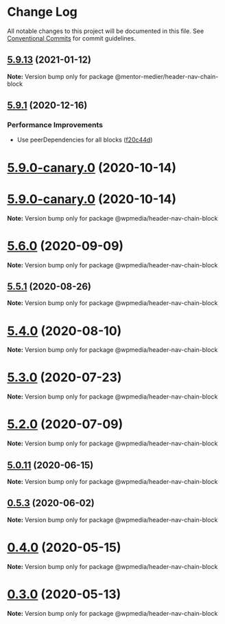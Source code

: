 # Change Log

All notable changes to this project will be documented in this file.
See [Conventional Commits](https://conventionalcommits.org) for commit guidelines.

## [5.9.13](https://github.com/mentor-medier/fusion-news-theme-blocks/compare/v5.9.12...v5.9.13) (2021-01-12)

**Note:** Version bump only for package @mentor-medier/header-nav-chain-block





## [5.9.1](https://github.com/WPMedia/fusion-news-theme-blocks/compare/v5.9.0...v5.9.1) (2020-12-16)


### Performance Improvements

* Use peerDependencies for all blocks ([f20c44d](https://github.com/WPMedia/fusion-news-theme-blocks/commit/f20c44d18c9b07ce0ed0e5ff05d401eaca69a9f5))



# [5.9.0-canary.0](https://github.com/WPMedia/fusion-news-theme-blocks/compare/v5.9.0-beta.0...v5.9.0-canary.0) (2020-10-14)





# [5.9.0-canary.0](https://github.com/WPMedia/fusion-news-theme-blocks/compare/v5.9.0-beta.0...v5.9.0-canary.0) (2020-10-14)

**Note:** Version bump only for package @wpmedia/header-nav-chain-block





# [5.6.0](https://github.com/WPMedia/fusion-news-theme-blocks/compare/v5.6.0-beta.0...v5.6.0) (2020-09-09)

**Note:** Version bump only for package @wpmedia/header-nav-chain-block





## [5.5.1](https://github.com/WPMedia/fusion-news-theme-blocks/compare/v5.5.1-beta.0...v5.5.1) (2020-08-26)

**Note:** Version bump only for package @wpmedia/header-nav-chain-block





# [5.4.0](https://github.com/WPMedia/fusion-news-theme-blocks/compare/v5.4.0-beta.0...v5.4.0) (2020-08-10)

**Note:** Version bump only for package @wpmedia/header-nav-chain-block





# [5.3.0](https://github.com/WPMedia/fusion-news-theme-blocks/compare/v5.3.0-beta.0...v5.3.0) (2020-07-23)

**Note:** Version bump only for package @wpmedia/header-nav-chain-block





# [5.2.0](https://github.com/WPMedia/fusion-news-theme-blocks/compare/v5.2.0-beta.0...v5.2.0) (2020-07-09)

**Note:** Version bump only for package @wpmedia/header-nav-chain-block





## [5.0.11](https://github.com/WPMedia/fusion-news-theme-blocks/compare/v5.0.11-beta.0...v5.0.11) (2020-06-15)

**Note:** Version bump only for package @wpmedia/header-nav-chain-block





## [0.5.3](https://github.com/WPMedia/fusion-news-theme-blocks/compare/@wpmedia/header-nav-chain-block@0.5.3-beta.2...@wpmedia/header-nav-chain-block@0.5.3) (2020-06-02)

**Note:** Version bump only for package @wpmedia/header-nav-chain-block





# [0.4.0](https://github.com/WPMedia/fusion-news-theme-blocks/compare/@wpmedia/header-nav-chain-block@0.4.0-hotfix.0...@wpmedia/header-nav-chain-block@0.4.0) (2020-05-15)

**Note:** Version bump only for package @wpmedia/header-nav-chain-block





# [0.3.0](https://github.com/WPMedia/fusion-news-theme-blocks/compare/@wpmedia/header-nav-chain-block@0.3.0-beta.0...@wpmedia/header-nav-chain-block@0.3.0) (2020-05-13)

**Note:** Version bump only for package @wpmedia/header-nav-chain-block
